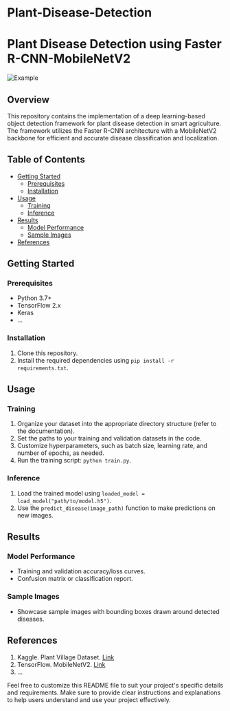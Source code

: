 # Plant-Disease-Detection
# Plant Disease Detection using Faster R-CNN-MobileNetV2

![Example](/path/to/example/image.png)

## Overview

This repository contains the implementation of a deep learning-based object detection framework for plant disease detection in smart agriculture. The framework utilizes the Faster R-CNN architecture with a MobileNetV2 backbone for efficient and accurate disease classification and localization.

## Table of Contents

- [Getting Started](#getting-started)
  - [Prerequisites](#prerequisites)
  - [Installation](#installation)
- [Usage](#usage)
  - [Training](#training)
  - [Inference](#inference)
- [Results](#results)
  - [Model Performance](#model-performance)
  - [Sample Images](#sample-images)
- [References](#references)

## Getting Started

### Prerequisites

- Python 3.7+
- TensorFlow 2.x
- Keras
- ...

### Installation

1. Clone this repository.
2. Install the required dependencies using `pip install -r requirements.txt`.

## Usage

### Training

1. Organize your dataset into the appropriate directory structure (refer to the documentation).
2. Set the paths to your training and validation datasets in the code.
3. Customize hyperparameters, such as batch size, learning rate, and number of epochs, as needed.
4. Run the training script: `python train.py`.

### Inference

1. Load the trained model using `loaded_model = load_model("path/to/model.h5")`.
2. Use the `predict_disease(image_path)` function to make predictions on new images.

## Results

### Model Performance

- Training and validation accuracy/loss curves.
- Confusion matrix or classification report.

### Sample Images

- Showcase sample images with bounding boxes drawn around detected diseases.

## References

1. Kaggle. Plant Village Dataset. [Link](https://www.kaggle.com/emmarex/plantdisease)
2. TensorFlow. MobileNetV2. [Link](https://www.tensorflow.org/api_docs/python/tf/keras/applications/MobileNetV2)
3. ...

Feel free to customize this README file to suit your project's specific details and requirements. Make sure to provide clear instructions and explanations to help users understand and use your project effectively.
